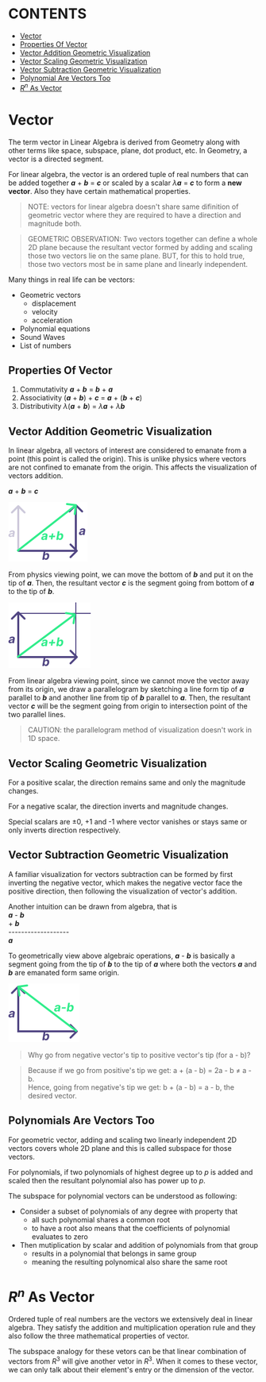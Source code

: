 # CONTENTS

- [Vector](#vector)
- [Properties Of Vector](#properties-of-vector)
- [Vector Addition Geometric Visualization](#vector-addition-geometric-visualization)
- [Vector Scaling Geometric Visualization](#vector-scaling-geometric-visualization)
- [Vector Subtraction Geometric Visualization](#vector-subtraction-geometric-visualization)
- [Polynomial Are Vectors Too](#polynomials-are-vectors-too)
- [$R^n$ As Vector](#as-vector)

# Vector

The term vector in Linear Algebra is derived from Geometry along with other terms 
like space, subspace, plane, dot product, etc.
In Geometry, a vector is a directed segment.

For linear algebra, the vector is an ordered tuple of real numbers that can be 
added together ***a*** + ***b*** = ***c*** or scaled by a scalar 
$\lambda$***a*** = ***c*** to form a **new vector**. Also they have certain mathematical
properties.

> NOTE: vectors for linear algebra doesn't share same difinition of geometric vector
> where they are required to have a direction and magnitude both.

> GEOMETRIC OBSERVATION: Two vectors together can define a whole 2D plane because the 
> resultant vector formed by adding and scaling those two vectors lie on the same plane.
> BUT, for this to hold true, those two vectors most be in same plane and linearly 
> independent.

Many things in real life can be vectors:
- Geometric vectors
    - displacement
    - velocity
    - acceleration
- Polynomial equations
- Sound Waves
- List of numbers

## Properties Of Vector

1. Commutativity
 ***a*** + ***b*** = ***b*** + ***a***
2. Associativity
 (***a*** + ***b***) + ***c*** = ***a*** + (***b*** + ***c***)
3. Distributivity
 $\lambda$(***a*** + ***b***) = $\lambda$***a*** + $\lambda$***b***


## Vector Addition Geometric Visualization

In linear algebra, all vectors of interest are considered to emanate from a point 
(this point is called the origin). This is unlike physics where vectors are not confined 
to emanate from the origin. This affects the visualization of vectors addition.

***a*** + ***b*** = ***c***

![vectors addition visual for tip to toe](./assets/vectors_addition_tip_toe.svg)

From physics viewing point, we can move the bottom of ***b*** and put it on the tip of 
***a***. Then, the resultant vector ***c*** is the segment going from bottom of ***a*** 
to the tip of ***b***.

![vectors addition visual for parallelogram method](./assets/vectors_addition_parallelogram.svg)

From linear algebra viewing point, since we cannot move the vector away from its origin, 
we draw a parallelogram by sketching a line form tip of ***a*** parallel to ***b*** 
and another line from tip of ***b*** parallel to ***a***. Then, the resultant vector ***c*** 
will be the segment going from origin to intersection point of the two parallel lines.

> CAUTION: the parallelogram method of visualization doesn't work in 1D space.


## Vector Scaling Geometric Visualization

For a positive scalar, the direction remains same and only the magnitude changes.

For a negative scalar, the direction inverts and magnitude changes.

Special scalars are ±0, +1 and -1 where vector vanishes or stays same or only inverts 
direction respectively.


## Vector Subtraction Geometric Visualization

A familiar visualization for vectors subtraction can be formed by first inverting the 
negative vector, which makes the negative vector face the positive direction, then 
following the visualization of vector's addition.

Another intuition can be drawn from algebra, that is \
 ***a*** - ***b*** \
         + ***b*** \
-------------------\
 ***a***

To geometrically view above algebraic operations, ***a*** - ***b*** is basically a 
segment going from the tip of ***b*** to the tip of ***a*** where both the vectors 
***a*** and ***b*** are emanated form same origin.

![vectors subtraction visual](./assets/vectors_subtraction.svg)

> Why go from negative vector's tip to positive vector's tip (for a - b)?

> Because if we go from positive's tip we get: a + (a - b) = 2a - b ≠ a - b.\
> Hence, going from negative's tip we get: b + (a - b) = a - b, the desired vector.


## Polynomials Are Vectors Too

For geometric vector, adding and scaling two linearly independent 2D vectors covers whole 
2D plane and this is called subspace for those vectors.

For polynomials, if two polynomials of highest degree up to $p$ is added and scaled then 
the resultant polynomial also has power up to $p$.

The subspace for polynomial vectors can be understood as following:
- Consider a subset of polynomials of any degree with property that
    - all such polynomial shares a common root
    - to have a root also means that the coefficients of polynomial evaluates to zero
- Then mutiplication by scalar and addition of polynomials from that group
    - results in a polynomial that belongs in same group
    - meaning the resulting polynomical also share the same root


# $R^n$ As Vector

Ordered tuple of real numbers are the vectors we extensively deal in linear algebra.
They satisfy the addition and multiplication operation rule and they also follow the 
three mathematical properties of vector.

The subspace analogy for these vetors can be that linear combination of vectors from 
$R^3$ will give another vetor in $R^3$. When it comes to these vector, we can only talk 
about their element's entry or the dimension of the vector.

